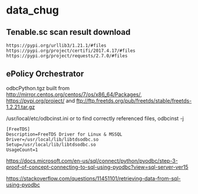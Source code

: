 # data_chug
## Tenable.sc scan result download
```
https://pypi.org/urllib3/1.21.1/#files
https://pypi.org/project/certifi/2017.4.17/#files
https://pypi.org/project/requests/2.7.0/#files
```
## ePolicy Orchestrator
odbcPython.tgz built from http://mirror.centos.org/centos/7/os/x86_64/Packages/, https://pypi.org/project/ and ftp://ftp.freetds.org/pub/freetds/stable/freetds-1.2.21.tar.gz

/usr/local/etc/odbcinst.ini or to find correctly referenced files, odbcinst -j
```
[FreeTDS]
Description=FreeTDS Driver for Linux & MSSQL
Driver=/usr/local/lib/libtdsodbc.so
Setup=/usr/local/lib/libtdsodbc.so
UsageCount=1
```

https://docs.microsoft.com/en-us/sql/connect/python/pyodbc/step-3-proof-of-concept-connecting-to-sql-using-pyodbc?view=sql-server-ver15

https://stackoverflow.com/questions/11451101/retrieving-data-from-sql-using-pyodbc
